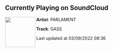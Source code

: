 ## Currently Playing on SoundCloud

[<img align="left" width="100" src="https://i1.sndcdn.com/artworks-xbD9YgSmuYGjV1Vm-AAsdsA-t500x500.jpg">](https://soundcloud.com/parlament000/gass)

**Artist**: PARLAMENT 

**Track**: GASS

Last updated at 03/09/2022 08:36
